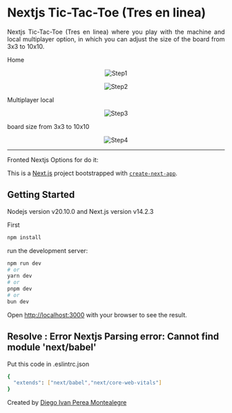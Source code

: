# Nextjs Tic-Tac-Toe (Tres en linea)

<p align="justify">
Nextjs Tic-Tac-Toe (Tres en linea) where you play with the machine and local multiplayer option, in which you can adjust the size of the board from 3x3 to 10x10.
</p>

Home 
<p align="center">
  <img src="README-images\home.PNG" alt="Step1">
</p>

<p align="center">
  <img src="README-images/winner3x3.PNG" alt="Step2">
</p>
Multiplayer local
<p align="center">
  <img src="README-images/multiplayer.PNG" alt="Step3">
</p>
board size from 3x3 to 10x10
<p align="center">
  <img src="README-images/winner10x10.PNG" alt="Step4">
</p>

-----

Fronted Nextjs Options for do it:

This is a [Next.js](https://nextjs.org/) project bootstrapped with [`create-next-app`](https://github.com/vercel/next.js/tree/canary/packages/create-next-app).

## Getting Started
Nodejs version v20.10.0 and Next.js version v14.2.3 

First
```bash
npm install
```
run the development server:

```bash
npm run dev
# or
yarn dev
# or
pnpm dev
# or
bun dev
```

Open [http://localhost:3000](http://localhost:3000) with your browser to see the result.

## Resolve : Error Nextjs Parsing error: Cannot find module 'next/babel'

Put this code in .eslintrc.json 
```bash
{
  "extends": ["next/babel","next/core-web-vitals"]
}
```


Created by [Diego Ivan Perea Montealegre](https://github.com/diegoperea20)